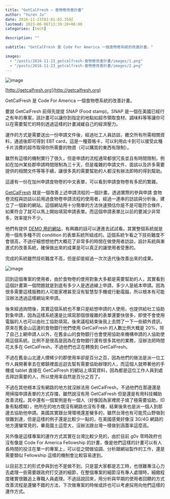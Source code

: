 ```yaml
---
title: "GetCalFresh — 食物卷改善計畫"
author: "Yuren Ju"
date: 2016-11-23T02:01:03.359Z
lastmod: 2023-06-06T13:39:20+08:00
categories: [tech]

description: ""

subtitle: "GetCalFresh 是 Code For America 一個食物卷系統的改善計畫。"

images:
  - "/posts/2016-11-23_getcalfresh-食物卷改善計畫/images/1.png"
  - "/posts/2016-11-23_getcalfresh-食物卷改善計畫/images/2.png"
---
```


![image](/posts/2016-11-23_getcalfresh-食物卷改善計畫/images/1.png#layoutTextWidth)

[http://getcalfresh.org](http://getcalfresh.org)

GetCalFresh 是 Code For America 一個食物卷系統的改善計畫。

要說 GetCalFresh 前得先提提 SNAP (Food stamp)。SNAP 是一個在美國已經行之有年的專案，該計畫可以讓你到指定的地點如超市領取食材、調味料等等讓你可以在需要幫忙的時刻透過這樣的計畫減緩自己的經濟壓力。

運作的方式是需要送出一份申請文件後，經過社工人員訪談，繳交所有所需相關資料，通過後即可得到 EBT card，這是一種簽帳卡，可以利用此卡到可以接受此種卡片消費的超市取得你所需要的物資（可以購買的東西有限制）。

雖然有這樣的機制實行了很久，但是申請的流程通常都很冗長並且有時間限制，例如在加州某些郡申請時間限制為三十天，但是複雜的申請文件、面談以及許多需要提供的相關文件等等手續，讓很多真的需要幫助的人都沒有辦法即時的得到幫助。

這邊有一份在加州申請食物卷的中文表單，可以看到申請食物卷有多麽的繁雜。

[GetCalFresh](http://getcalfresh.org) 就是一個改善上述申請流程的一個計畫。透過實際的參與申請 食物卷流程與訪談以前用過食物卷申請流程的使用者，經過一連串的訪談與分析後，建立了一個新的網站。這個網站用十分簡單的方法快速預估你是不是可能符合條件，如果符合了就可以馬上開始填寫申請表單。而這個申請表單比以前的要減少非常多，效率提升不少。

他們有提供 [DEMO 用的網站](https://demo.getcalfresh.org/)，有興趣的話可以連進去試試看。其實整個系統就是用一個有多種不同 condition 的表單系統所組成的。這個系統乍看之下技術難度不會很高，不過仔細想想他們大概花了非常多的時間在做使用者訪談，設計系統與漸進式的改善系統，確保做出來的成果是可以真正的讓使用者受惠的。

完成的系統雖然技術難度不高，但是卻是經過一次次迭代後改善出來的成果。

![image](/posts/2016-11-23_getcalfresh-食物卷改善計畫/images/2.png#layoutTextWidth)

回到這個專案的使用者，由於食物卷的使用對象大多都是需要幫助的人，其實看到這個計畫第一個問題就是到底有多少人是透過線上申請，多少人是紙本申請。因為很多需要這樣服務的人可能家裡甚至沒有智慧型手機或行動電腦，所以根本有可能沒辦法透過這樣網站來申請。

後來經過詢問後，其實這個系統也不單只是給想申請的人使用，也提供給社工協助對象申請，因為這樣系統還是比填寫那個很複雜的表單還要快很多，即使不會使用電腦的人也可以由社工協助填寫。後來議程結束後我上去問了一下一些額外資訊，原來在舊金山這邊的食物銀行他們使用 GetCalFresh 的人數比例大概是 20%，除了自己上網申請人以外，在舊金山的食物銀行也會使用協助來機構申請的人協助使用這個系統。比例不是很高是因為在食物銀行還有很多其他的業務，沒辦法把時間花太多在 GetCalFresh，不過他們也正在轉換到 GetCalFresh。

不過在舊金山北邊人煙稀少的郡使用率卻是百分之百，因為他們的做法是派一位工作人員開著車去在鄉鎮裡面巡迴去幫有需要協助辦理的人，而這個人就帶著他的手機或 tablet 直接在 GetCalFresh 的網站上填寫資料，因為都是這位工作人員到處去拜訪需要的人，所以使用率自然是百分之百了。

不過在其他根本沒有網路的地方就沒辦法用 GetCalFresh，不過他們在那邊還是用掃描申請表單的方式存擋，雖然說沒有用 GetCalFresh 但是還是有用科技輔助改善流程。其中還有一個案例是有一個人（好像因為家裡房子燒了極需要協助，印象有點模糊），他所在的地方既沒有網路也沒有手機，結果後來也是派一個人到那邊去協助他申請。美國其實跟台灣環境還差蠻多的，雖然台灣也有可能荒山野嶺到很難到達，但是這樣的例子還是比較少一點的，在美國感覺好像沒 3G/4G 網路的地方還蠻常見的，畢竟國土這麼大，沒辦法跟台灣一樣做到涵蓋率這麼高。

另外像是這樣專案的運作方式其實在台灣比較少見的，由於目前 g0v 零時政府也沒有像是 Code For America Fellowship 的計畫，像是他們這樣的計畫可以有人長時間的投注在單一的專案上，可以從之間做協調、分析跟網站製作的工作，還是需要類似 Fellowship 這樣的機制會比較容易達到。

以目前志工的形式參與到也不是做不到，只是當大家都是志工時，也很難專注心力去處理一些需要跟政府打交道的細節，在整個專案的細節沒有專人處理時，細緻程度確實很難追上專職人員處理。不過話說回來，用分析與早期的使用者回饋的方式改善流程是還蠻不錯的方法，下次做專案的時候或許也可以考慮採用向他們這樣的運作方式。
